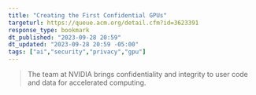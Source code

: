 ```yaml
---
title: "Creating the First Confidential GPUs"
targeturl: https://queue.acm.org/detail.cfm?id=3623391 
response_type: bookmark
dt_published: "2023-09-28 20:59"
dt_updated: "2023-09-28 20:59 -05:00"
tags: ["ai","security","privacy","gpu"]
---
```


> The team at NVIDIA brings confidentiality and integrity to user code and data for accelerated computing.
